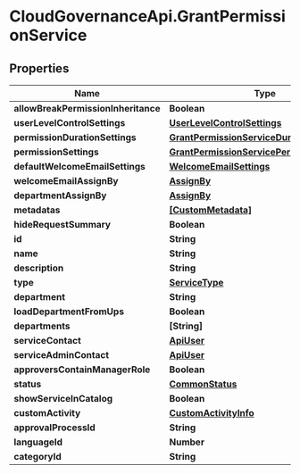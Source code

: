 # CloudGovernanceApi.GrantPermissionService

## Properties

Name | Type | Description | Notes
------------ | ------------- | ------------- | -------------
**allowBreakPermissionInheritance** | **Boolean** |  | [optional] 
**userLevelControlSettings** | [**UserLevelControlSettings**](UserLevelControlSettings.md) |  | [optional] 
**permissionDurationSettings** | [**GrantPermissionServiceDurationSettings**](GrantPermissionServiceDurationSettings.md) |  | [optional] 
**permissionSettings** | [**GrantPermissionServicePermissionSettings**](GrantPermissionServicePermissionSettings.md) |  | [optional] 
**defaultWelcomeEmailSettings** | [**WelcomeEmailSettings**](WelcomeEmailSettings.md) |  | [optional] 
**welcomeEmailAssignBy** | [**AssignBy**](AssignBy.md) |  | [optional] 
**departmentAssignBy** | [**AssignBy**](AssignBy.md) |  | [optional] 
**metadatas** | [**[CustomMetadata]**](CustomMetadata.md) |  | [optional] 
**hideRequestSummary** | **Boolean** |  | [optional] 
**id** | **String** |  | [optional] 
**name** | **String** |  | [optional] 
**description** | **String** |  | [optional] 
**type** | [**ServiceType**](ServiceType.md) |  | [optional] 
**department** | **String** |  | [optional] 
**loadDepartmentFromUps** | **Boolean** |  | [optional] 
**departments** | **[String]** |  | [optional] 
**serviceContact** | [**ApiUser**](ApiUser.md) |  | [optional] 
**serviceAdminContact** | [**ApiUser**](ApiUser.md) |  | [optional] 
**approversContainManagerRole** | **Boolean** |  | [optional] 
**status** | [**CommonStatus**](CommonStatus.md) |  | [optional] 
**showServiceInCatalog** | **Boolean** |  | [optional] 
**customActivity** | [**CustomActivityInfo**](CustomActivityInfo.md) |  | [optional] 
**approvalProcessId** | **String** |  | [optional] 
**languageId** | **Number** |  | [optional] 
**categoryId** | **String** |  | [optional] 


